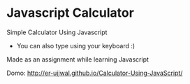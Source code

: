 # Javascript Calculator

Simple Calculator Using Javascript

- You can also type using your keyboard :)

Made as an assignment while learning Javascript

Domo: http://er-ujjwal.github.io/Calculator-Using-JavaScript/
